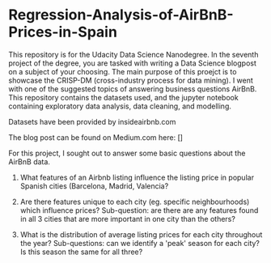 # Regression-Analysis-of-AirBnB-Prices-in-Spain

This repository is for the Udacity Data Science Nanodegree. In the seventh project of the degree, you are tasked with writing a Data Science blogpost on a subject of your choosing. The main purpose of this proejct is to showcase the CRISP-DM (cross-industry process for data mining). I went with one of the suggested topics of answering business questions AirBnB. This repository contains the datasets used, and the jupyter notebook containing exploratory data analysis, data cleaning, and modelling. 

Datasets have been provided by insideairbnb.com

The blog post can be found on Medium.com here: []

For this project, I sought out to answer some basic questions about the AirBnB data. 

1. What features of an Airbnb listing influence the listing price in popular Spanish cities (Barcelona, Madrid, Valencia?

2. Are there features unique to each city (eg. specific neighbourhoods) which influence prices?
  Sub-question: are there are any features found in all 3 cities that are more important in one city than the others?

3. What is the distribution of average listing prices for each city throughout the year?
  Sub-questions: can we identify a 'peak' season for each city? Is this season the same for all three?
